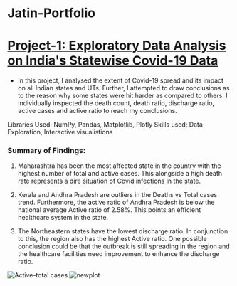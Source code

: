 # Jatin-Portfolio

# [Project-1: Exploratory Data Analysis on India's Statewise Covid-19 Data](https://github.com/jatin-kohar/EDA-India-Covid19-Data)
* In this project, I analysed the extent of Covid-19 spread and its impact on all Indian states and UTs. Further, I attempted to draw conclusions as to the reason why some states were hit harder as compared to others. I individually inspected the death count, death ratio, discharge ratio, active cases and active ratio to reach my conclusions.

Libraries Used: NumPy, Pandas, Matplotlib, Plotly
Skills used: Data Exploration, Interactive visualistions

### Summary of Findings:

1) Maharashtra has been the most affected state in the country with the highest number of total and active cases. This alongside a high death rate represents a dire situation of Covid infections in the state.

2) Kerala and Andhra Pradesh are outliers in the Deaths vs Total cases trend. Furthermore, the active ratio of Andhra Pradesh is below the national average Active ratio of 2.58%. This points an efficient healthcare system in the state.

3) The Northeastern states have the lowest discharge ratio. In conjunction to this, the region also has the highest Active ratio. One possible conclusion could be that the outbreak is still spreading in the region and the healthcare facilities need improvement to enhance the discharge ratio.

![Active-total cases](https://user-images.githubusercontent.com/84448617/127274124-8ec809da-dc8c-48d1-ac77-964d1bc03c22.png)
![newplot](https://user-images.githubusercontent.com/84448617/127274294-753867ac-c94d-47b3-a326-aa68c2afe4f7.png)

<img src="https://user-images.githubusercontent.com/84448617/127274124-8ec809da-dc8c-48d1-ac77-964d1bc03c22.png" width="5" height="5">
<img src="https://user-images.githubusercontent.com/84448617/127274294-753867ac-c94d-47b3-a326-aa68c2afe4f7.png" width="5" height="5">
